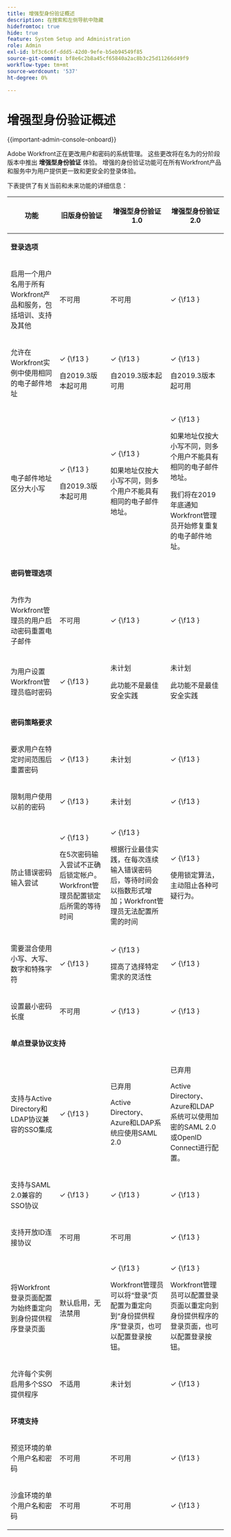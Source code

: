 ```yaml
---
title: 增强型身份验证概述
description: 在搜索和左侧导航中隐藏
hidefromtoc: true
hide: true
feature: System Setup and Administration
role: Admin
exl-id: bf3c6c6f-ddd5-42d0-9efe-b5eb94549f85
source-git-commit: bf8e6c2b8a45cf65840a2ac8b3c25d11266d49f9
workflow-type: tm+mt
source-wordcount: '537'
ht-degree: 0%

---
```


# 增强型身份验证概述

<!-- enhanced authentication is no longer available for workfront customers -->

{{important-admin-console-onboard}}

Adobe Workfront正在更改用户和密码的系统管理。 这些更改将在名为的分阶段版本中推出 **增强型身份验证** 体验。 增强的身份验证功能可在所有Workfront产品和服务中为用户提供更一致和更安全的登录体验。

下表提供了有关当前和未来功能的详细信息：

<table style="table-layout:auto"> 
 <col> 
 <col> 
 <col> 
 <col data-mc-conditions=""> 
 <thead> 
  <tr> 
   <th> <p><strong>功能</strong> </p> </th> 
   <th><strong>旧版身份验证</strong> </th> 
   <th><strong>增强型身份验证1.0</strong> </th> 
   <th> <p>增强型身份验证2.0</p> </th> 
  </tr> 
 </thead> 
 <tbody> 
  <tr> 
   <td colspan="3"> <p><strong>登录选项</strong> </p> </td> 
   <td> <p> </p> </td> 
  </tr> 
  <tr> 
   <td> <p>启用一个用户名用于所有Workfront产品和服务，包括培训、支持及其他</p> </td> 
   <td>不可用</td> 
   <td> <p>不可用</p> </td> 
   <td> <p>✓ {\f13 }</p> </td> 
  </tr> 
  <tr> 
   <td> <p>允许在Workfront实例中使用相同的电子邮件地址</p> </td> 
   <td> <p>✓ {\f13 }</p> <p>自2019.3版本起可用</p> </td> 
   <td> <p>✓ {\f13 }</p> <p>自2019.3版本起可用</p> </td> 
   <td> <p>✓ {\f13 }</p> <p>自2019.3版本起可用</p> </td> 
  </tr> 
  <tr> 
   <td> <p>电子邮件地址区分大小写</p> </td> 
   <td> <p>✓ {\f13 }</p> <p>自2019.3版本起可用</p> </td> 
   <td> <p>✓ {\f13 }</p> <p>如果地址仅按大小写不同，则多个用户不能具有相同的电子邮件地址。 </p> </td> 
   <td> <p>✓ {\f13 }</p> <p>如果地址仅按大小写不同，则多个用户不能具有相同的电子邮件地址。 </p> <p>我们将在2019年底通知Workfront管理员开始修复重复的电子邮件地址。</p> </td> 
  </tr> 
  <tr> 
   <td colspan="3"> <p><strong>密码管理选项</strong> </p> </td> 
   <td> <p> </p> </td> 
  </tr> 
  <tr> 
   <td> <p>为作为Workfront管理员的用户启动密码重置电子邮件</p> </td> 
   <td> <p>不可用 </p> </td> 
   <td> <p>✓ {\f13 }</p> </td> 
   <td> <p>✓ {\f13 }</p> </td> 
  </tr> 
  <tr> 
   <td> <p>为用户设置Workfront管理员临时密码</p> </td> 
   <td> <p>✓ {\f13 }</p> </td> 
   <td> <p>未计划</p> <p>此功能不是最佳安全实践</p> </td> 
   <td> <p>未计划</p> <p>此功能不是最佳安全实践</p> </td> 
  </tr> 
  <tr> 
   <td colspan="3"> <p><strong>密码策略要求</strong> </p> </td> 
   <td> <p> </p> </td> 
  </tr> 
  <tr> 
   <td> <p>要求用户在特定时间范围后重置密码</p> </td> 
   <td>✓ {\f13 }</td> 
   <td> <p>未计划</p> </td> 
   <td> <p>✓ {\f13 }</p> </td> 
  </tr> 
  <tr> 
   <td> <p>限制用户使用以前的密码 </p> </td> 
   <td>✓ {\f13 }</td> 
   <td>未计划 </td> 
   <td> <p>✓ {\f13 }</p> </td> 
  </tr> 
  <tr> 
   <td> <p>防止错误密码输入尝试 </p> </td> 
   <td> <p>✓ {\f13 } </p> <p>在5次密码输入尝试不正确后锁定帐户。 Workfront管理员配置锁定后所需的等待时间</p> </td> 
   <td> <p>✓ {\f13 }</p> <p>根据行业最佳实践，在每次连续输入错误密码后，等待时间会以指数形式增加；Workfront管理员无法配置所需的时间</p> </td> 
   <td> <p>✓ {\f13 }</p> <p>使用锁定算法，主动阻止各种可疑行为。</p> </td> 
  </tr> 
  <tr> 
   <td> <p>需要混合使用小写、大写、数字和特殊字符</p> </td> 
   <td>✓ {\f13 }</td> 
   <td> <p>✓ {\f13 } </p> <p>提高了选择特定需求的灵活性</p> </td> 
   <td> <p>✓ {\f13 }</p> <p> 
     </p> </td> 
  </tr> 
  <tr> 
   <td> <p>设置最小密码长度 </p> </td> 
   <td> 不可用 </td> 
   <td> ✓ {\f13 } </td> 
   <td> <p>✓ {\f13 }</p> </td> 
  </tr> 
  <!--
   <tr data-mc-conditions="QuicksilverOrClassic.Draft mode"> 
    <td>Restrict users from using more than 2 identical characters in a row</td> 
    <td>Not available</td> 
    <td>Not available</td> 
    <td> <p>✓</p> </td> 
   </tr>
  --> 
  <tr> 
   <td colspan="3"> <p><strong>单点登录协议支持</strong></p> </td> 
   <td> </td> 
  </tr> 
  <tr> 
   <td> <p>支持与Active Directory和LDAP协议兼容的SSO集成</p> </td> 
   <td> ✓ {\f13 } </td> 
   <td> <p> 已弃用</p> <p>Active Directory、Azure和LDAP系统应使用SAML 2.0</p> </td> 
   <td> <p>已弃用</p> <p>Active Directory、Azure和LDAP系统可以使用加密的SAML 2.0或OpenID Connect进行配置。</p> </td> 
  </tr> 
  <tr> 
   <td> <p>支持与SAML 2.0兼容的SSO协议 </p> </td> 
   <td>✓ {\f13 }</td> 
   <td> ✓ {\f13 } </td> 
   <td> <p>✓ {\f13 }</p> </td> 
  </tr> 
  <tr> 
   <td> <p>支持开放ID连接协议</p> </td> 
   <td> <p>不可用</p> </td> 
   <td> <p>不可用</p> </td> 
   <td> <p>✓ {\f13 }</p> </td> 
  </tr> 
  <tr> 
   <td> <p> 将Workfront登录页面配置为始终重定向到身份提供程序登录页面 </p> </td> 
   <td> 默认启用，无法禁用</td> 
   <td> <p>✓ {\f13 }</p> <p>Workfront管理员可以将“登录”页配置为重定向到“身份提供程序”登录页，也可以配置登录按钮。</p> </td> 
   <td> <p>✓ {\f13 }</p> <p> Workfront管理员可以配置登录页面以重定向到身份提供程序的登录页面，也可以配置登录按钮。</p> </td> 
  </tr> 
  <tr> 
   <td> <p>允许每个实例启用多个SSO提供程序</p> </td> 
   <td> <p>不适用</p> </td> 
   <td> <p>未计划</p> </td> 
   <td> <p>✓ {\f13 }</p> </td> 
  </tr> 
  <tr> 
   <td colspan="3"> <p><strong>环境支持</strong> </p> </td> 
   <td> </td> 
  </tr> 
  <tr> 
   <td> <p>预览环境的单个用户名和密码</p> </td> 
   <td> <p>不可用</p> </td> 
   <td> <p>不可用</p> </td> 
   <td> <p>✓ {\f13 }</p> </td> 
  </tr> 
  <tr> 
   <td> <p>沙盒环境的单个用户名和密码</p> </td> 
   <td> <p>不可用</p> </td> 
   <td> <p>不可用</p> </td> 
   <td> <p>✓ {\f13 }</p> </td> 
  </tr> 
  <!--
   <tr> 
    <td> <p>Available for Production environments</p> </td> 
    <td>✓</td> 
    <td> ✓&nbsp;</td> 
    <td> <p>✓</p> </td> 
   </tr>
   <tr data-mc-conditions="QuicksilverOrClassic.Draft mode"> 
    <td> Available for Preview and Sandbox environments&nbsp;</td> 
    <td> ✓&nbsp;</td> 
    <td> ✓</td> 
    <td> <p>✓</p> </td> 
   </tr>
  --> 
 </tbody> 
</table>
